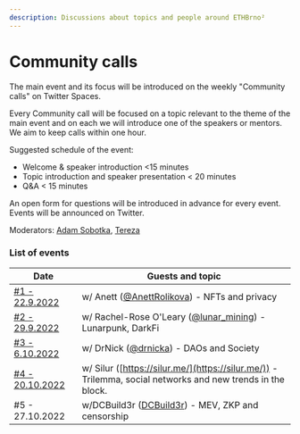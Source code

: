 ```yaml
---
description: Discussions about topics and people around ETHBrno²
---
```


# Community calls

The main event and its focus will be introduced on the weekly "Community calls" on Twitter Spaces.  &#x20;

Every Community call will be focused on a topic relevant to the theme of the main event and on each we will introduce one of the speakers or mentors. We aim to keep calls within one hour.&#x20;

Suggested schedule of the event:

* Welcome & speaker introduction <15 minutes
* &#x20;Topic introduction and speaker presentation < 20 minutes
* Q\&A < 15 minutes

An open form for questions will be introduced in advance for every event.  Events will be announced on Twitter.

Moderators: [Adam Sobotka](https://twitter.com/vorcigernix), [Tereza](https://twitter.com/terkastarostova)

### List of events

| Date                                                              | Guests and topic                                                                                           |
| ----------------------------------------------------------------- | ---------------------------------------------------------------------------------------------------------- |
| [#1 - 22.9.2022](https://twitter.com/i/spaces/1djGXlBkkqEGZ?s=20) | w/ Anett ([@AnettRolikova](https://twitter.com/AnettRolikova)) - NFTs and privacy                          |
| [#2 - 29.9.2022](https://twitter.com/i/spaces/1YpKkgXzyOPKj?s=20) | w/ Rachel-Rose O'Leary ([@lunar\_mining](https://twitter.com/lunar\_mining)) - Lunarpunk, DarkFi           |
| [#3 - 6.10.2022](https://twitter.com/i/spaces/1MnGnpqayAwxO?s=20) | w/ DrNick ([@drnicka](https://twitter.com/drnicka)) - DAOs and Society                                     |
| [#4 - 20.10.2022](https://youtu.be/2Ze\_nOXnjDY)                  | w/ Silur ([https://silur.me/](https://silur.me/)) - Trilemma, social networks and new trends in the block. |
| #5 - 27.10.2022                                                   | w/DCBuild3r ([DCBuild3r](https://twitter.com/DCbuild3r)) - MEV, ZKP and censorship                         |

&#x20; &#x20;
